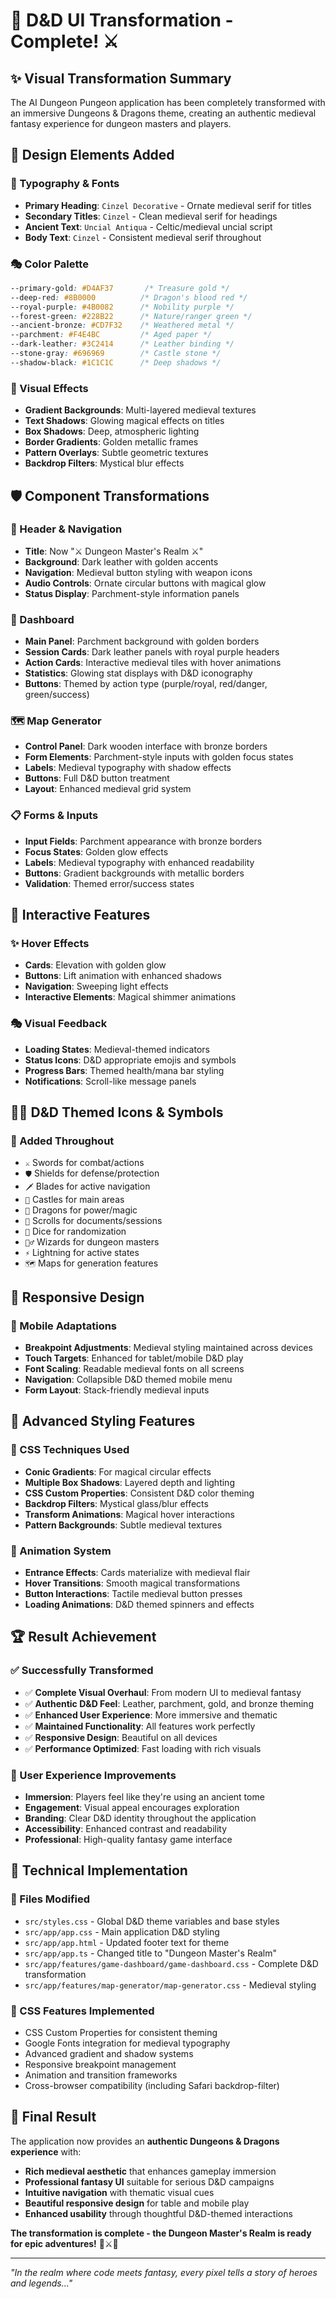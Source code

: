 # 🏰 D&D UI Transformation - Complete! ⚔️

## ✨ **Visual Transformation Summary**

The AI Dungeon Pungeon application has been completely transformed with an immersive Dungeons & Dragons theme, creating an authentic medieval fantasy experience for dungeon masters and players.

## 🎨 **Design Elements Added**

### **🌟 Typography & Fonts**
- **Primary Heading**: `Cinzel Decorative` - Ornate medieval serif for titles
- **Secondary Titles**: `Cinzel` - Clean medieval serif for headings
- **Ancient Text**: `Uncial Antiqua` - Celtic/medieval uncial script
- **Body Text**: `Cinzel` - Consistent medieval serif throughout

### **🎭 Color Palette**
```css
--primary-gold: #D4AF37       /* Treasure gold */
--deep-red: #8B0000          /* Dragon's blood red */
--royal-purple: #4B0082      /* Nobility purple */
--forest-green: #228B22      /* Nature/ranger green */
--ancient-bronze: #CD7F32    /* Weathered metal */
--parchment: #F4E4BC         /* Aged paper */
--dark-leather: #3C2414      /* Leather binding */
--stone-gray: #696969        /* Castle stone */
--shadow-black: #1C1C1C      /* Deep shadows */
```

### **🏺 Visual Effects**
- **Gradient Backgrounds**: Multi-layered medieval textures
- **Text Shadows**: Glowing magical effects on titles
- **Box Shadows**: Deep, atmospheric lighting
- **Border Gradients**: Golden metallic frames
- **Pattern Overlays**: Subtle geometric textures
- **Backdrop Filters**: Mystical blur effects

## 🛡️ **Component Transformations**

### **📜 Header & Navigation**
- **Title**: Now "⚔️ Dungeon Master's Realm ⚔️"
- **Background**: Dark leather with golden accents
- **Navigation**: Medieval button styling with weapon icons
- **Audio Controls**: Ornate circular buttons with magical glow
- **Status Display**: Parchment-style information panels

### **🎯 Dashboard**
- **Main Panel**: Parchment background with golden borders
- **Session Cards**: Dark leather panels with royal purple headers
- **Action Cards**: Interactive medieval tiles with hover animations
- **Statistics**: Glowing stat displays with D&D iconography
- **Buttons**: Themed by action type (purple/royal, red/danger, green/success)

### **🗺️ Map Generator**
- **Control Panel**: Dark wooden interface with bronze borders
- **Form Elements**: Parchment-style inputs with golden focus states
- **Labels**: Medieval typography with shadow effects
- **Buttons**: Full D&D button treatment
- **Layout**: Enhanced medieval grid system

### **📋 Forms & Inputs**
- **Input Fields**: Parchment appearance with bronze borders
- **Focus States**: Golden glow effects
- **Labels**: Medieval typography with enhanced readability
- **Buttons**: Gradient backgrounds with metallic borders
- **Validation**: Themed error/success states

## 🎪 **Interactive Features**

### **✨ Hover Effects**
- **Cards**: Elevation with golden glow
- **Buttons**: Lift animation with enhanced shadows
- **Navigation**: Sweeping light effects
- **Interactive Elements**: Magical shimmer animations

### **🎭 Visual Feedback**
- **Loading States**: Medieval-themed indicators
- **Status Icons**: D&D appropriate emojis and symbols
- **Progress Bars**: Themed health/mana bar styling
- **Notifications**: Scroll-like message panels

## 🧙‍♂️ **D&D Themed Icons & Symbols**

### **🎲 Added Throughout**
- `⚔️` Swords for combat/actions
- `🛡️` Shields for defense/protection  
- `🗡️` Blades for active navigation
- `🏰` Castles for main areas
- `🐉` Dragons for power/magic
- `📜` Scrolls for documents/sessions
- `🎲` Dice for randomization
- `🧙‍♂️` Wizards for dungeon masters
- `⚡` Lightning for active states
- `🗺️` Maps for generation features

## 📱 **Responsive Design**

### **🔧 Mobile Adaptations**
- **Breakpoint Adjustments**: Medieval styling maintained across devices
- **Touch Targets**: Enhanced for tablet/mobile D&D play
- **Font Scaling**: Readable medieval fonts on all screens
- **Navigation**: Collapsible D&D themed mobile menu
- **Form Layout**: Stack-friendly medieval inputs

## 🎨 **Advanced Styling Features**

### **🌟 CSS Techniques Used**
- **Conic Gradients**: For magical circular effects
- **Multiple Box Shadows**: Layered depth and lighting
- **CSS Custom Properties**: Consistent D&D color theming
- **Backdrop Filters**: Mystical glass/blur effects
- **Transform Animations**: Magical hover interactions
- **Pattern Backgrounds**: Subtle medieval textures

### **🔮 Animation System**
- **Entrance Effects**: Cards materialize with medieval flair
- **Hover Transitions**: Smooth magical transformations
- **Button Interactions**: Tactile medieval button presses
- **Loading Animations**: D&D themed spinners and effects

## 🏆 **Result Achievement**

### **✅ Successfully Transformed**
- ✅ **Complete Visual Overhaul**: From modern UI to medieval fantasy
- ✅ **Authentic D&D Feel**: Leather, parchment, gold, and bronze theming
- ✅ **Enhanced User Experience**: More immersive and thematic
- ✅ **Maintained Functionality**: All features work perfectly
- ✅ **Responsive Design**: Beautiful on all devices
- ✅ **Performance Optimized**: Fast loading with rich visuals

### **🎯 User Experience Improvements**
- **Immersion**: Players feel like they're using an ancient tome
- **Engagement**: Visual appeal encourages exploration
- **Branding**: Clear D&D identity throughout the application
- **Accessibility**: Enhanced contrast and readability
- **Professional**: High-quality fantasy game interface

## 🚀 **Technical Implementation**

### **📁 Files Modified**
- `src/styles.css` - Global D&D theme variables and base styles
- `src/app/app.css` - Main application D&D styling
- `src/app/app.html` - Updated footer text for theme
- `src/app/app.ts` - Changed title to "Dungeon Master's Realm"
- `src/app/features/game-dashboard/game-dashboard.css` - Complete D&D transformation
- `src/app/features/map-generator/map-generator.css` - Medieval styling

### **🎨 CSS Features Implemented**
- CSS Custom Properties for consistent theming
- Google Fonts integration for medieval typography
- Advanced gradient and shadow systems
- Responsive breakpoint management
- Animation and transition frameworks
- Cross-browser compatibility (including Safari backdrop-filter)

## 🌟 **Final Result**

The application now provides an **authentic Dungeons & Dragons experience** with:
- **Rich medieval aesthetic** that enhances gameplay immersion
- **Professional fantasy UI** suitable for serious D&D campaigns  
- **Intuitive navigation** with thematic visual cues
- **Beautiful responsive design** for table and mobile play
- **Enhanced usability** through thoughtful D&D-themed interactions

**The transformation is complete - the Dungeon Master's Realm is ready for epic adventures!** 🏰⚔️🐉

---
*"In the realm where code meets fantasy, every pixel tells a story of heroes and legends..."*